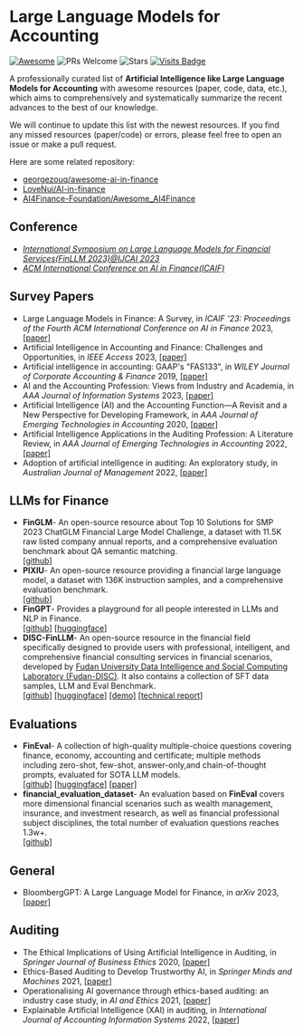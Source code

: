 # Large Language Models for Accounting
[![Awesome](https://awesome.re/badge.svg)](https://awesome.re) 
![PRs Welcome](https://img.shields.io/badge/PRs-Welcome-green) 
![Stars](https://img.shields.io/github/stars/qingsongedu/Awesome-TimeSeries-AIOps-LM-LLM)
[![Visits Badge](https://badges.pufler.dev/visits/qingsongedu/Awesome-TimeSeries-AIOps-LM-LLM)](https://badges.pufler.dev/visits/qingsongedu/Awesome-TimeSeries-AIOps-LM-LLM)
<!-- ![Forks](https://img.shields.io/github/forks/qingsongedu/Awesome-TimeSeries-AIOps-LM-LLM) -->


A professionally curated list of **Artificial Intelligence like Large Language Models for Accounting** with awesome resources (paper, code, data, etc.), which aims to comprehensively and systematically summarize the recent advances to the best of our knowledge.

We will continue to update this list with the newest resources. If you find any missed resources (paper/code) or errors, please feel free to open an issue or make a pull request.

Here are some related repository:
 * [georgezouq/awesome-ai-in-finance](https://github.com/georgezouq/awesome-ai-in-finance)
 * [LoveNui/AI-in-finance](https://github.com/LoveNui/AI-in-finance)
 * [AI4Finance-Foundation/Awesome_AI4Finance](https://github.com/AI4Finance-Foundation/Awesome_AI4Finance)

## Conference
  * [*International Symposium on Large Language Models for Financial Services(FinLLM 2023)@IJCAI 2023*](https://finllm.github.io/workshop)
  * [*ACM International Conference on AI in Finance(ICAIF)*](https://ai-finance.org/) 

## Survey Papers
* Large Language Models in Finance: A Survey, in *ICAIF '23: Proceedings of the Fourth ACM International Conference on AI in Finance* 2023, [\[paper\]](https://doi.org/10.1145/3604237.3626869)
* Artificial Intelligence in Accounting and Finance: Challenges and Opportunities, in *IEEE Access* 2023, [\[paper\]](https://ieeexplore.ieee.org/document/10319418)
* Artificial intelligence in accounting: GAAP's "FAS133", in *WILEY Journal of Corporate Accounting & Finance* 2019, [\[paper\]](https://onlinelibrary.wiley.com/doi/10.1002/jcaf.22407)
* AI and the Accounting Profession: Views from Industry and Academia, in *AAA Journal of Information Systems* 2023, [\[paper\]](https://publications.aaahq.org/jis/article-abstract/37/3/1/11785/AI-and-the-Accounting-Profession-Views-from)
* Artificial Intelligence (AI) and the Accounting Function—A Revisit and a New Perspective for Developing Framework, in *AAA Journal of Emerging Technologies in Accounting* 2020, [\[paper\]](https://publications.aaahq.org/jeta/article-abstract/17/1/99/9313/Artificial-Intelligence-AI-and-the-Accounting)
* Artificial Intelligence Applications in the Auditing Profession: A Literature Review, in *AAA Journal of Emerging Technologies in Accounting* 2022, [\[paper\]](https://publications.aaahq.org/jeta/article-abstract/19/2/29/172/Artificial-Intelligence-Applications-in-the)
* Adoption of artificial intelligence in auditing: An exploratory study, in *Australian Journal of Management* 2022, [\[paper\]](https://journals.sagepub.com/doi/10.1177/03128962221108440)


## LLMs for Finance
* **FinGLM**- An open-source resource about Top 10 Solutions for SMP 2023 ChatGLM Financial Large Model Challenge, a dataset with 11.5K raw listed company annual reports, and a comprehensive evaluation benchmark about QA semantic matching.  
  [\[github\]](https://github.com/MetaGLM/FinGLM) 
* **PIXIU**- An open-source resource providing a financial large language model, a dataset with 136K instruction samples, and a comprehensive evaluation benchmark.  
  [\[github\]](https://github.com/chancefocus/PIXIU)
* **FinGPT**- Provides a playground for all people interested in LLMs and NLP in Finance.  
  [\[github\]](https://github.com/AI4Finance-Foundation/FinGPT)  [\[huggingface\]](https://huggingface.co/FinGPT)  
* **DISC-FinLLM**- An open-source resource in the financial field specifically designed to provide users with professional, intelligent, and comprehensive financial consulting services in financial scenarios, developed by [Fudan University Data Intelligence and Social Computing Laboratory (Fudan-DISC)](http://fudan-disc.com). It also contains a collection of SFT data samples, LLM and Eval Benchmark.  
  [\[github\]](https://github.com/FudanDISC/DISC-FinLLM)  [\[huggingface\]](https://huggingface.co/Go4miii/DISC-FinLLM) [\[demo\]](https://fin.fudan-disc.com)  [\[technical report\]](http://arxiv.org/abs/2310.15205)

## Evaluations
* **FinEval**- A collection of high-quality multiple-choice questions covering finance, economy, accounting and certificate; multiple methods including zero-shot, few-shot, answer-only,and chain-of-thought prompts, evaluated for SOTA LLM models.  
  [\[github\]](https://github.com/SUFE-AIFLM-Lab/FinEval)  [\[huggingface\]](https://huggingface.co/datasets/SUFE-AIFLM-Lab/FinEval)  [\[paper\]](https://arxiv.org/abs/2308.09975)  
* **financial_evaluation_dataset**- An evaluation based on **FinEval** covers more dimensional financial scenarios such as wealth management, insurance, and investment research, as well as financial professional subject disciplines, the total number of evaluation questions reaches 1.3w+.  
  [\[github\]](https://github.com/alipay/financial_evaluation_dataset) 

## General
* BloombergGPT: A Large Language Model for Finance, in *arXiv* 2023, [\[paper\]](https://arxiv.org/abs/2303.17564)

## Auditing
* The Ethical Implications of Using Artificial Intelligence in Auditing, in *Springer Journal of Business Ethics* 2020, [\[paper\]](https://link.springer.com/article/10.1007/s10551-019-04407-1)
* Ethics-Based Auditing to Develop Trustworthy AI, in *Springer Minds and Machines* 2021, [\[paper\]](https://link.springer.com/article/10.1007/s11023-021-09557-8)
* Operationalising AI governance through ethics-based auditing: an industry case study, in *AI and Ethics* 2021, [\[paper\]](https://link.springer.com/article/10.1007/s43681-022-00171-7)
* Explainable Artificial Intelligence (XAI) in auditing, in *International Journal of Accounting Information Systems* 2022, [\[paper\]](https://www.sciencedirect.com/science/article/abs/pii/S1467089522000240)